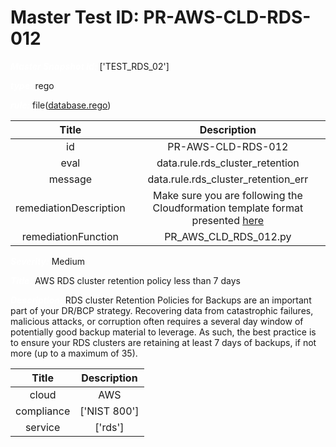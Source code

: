 



# Master Test ID: PR-AWS-CLD-RDS-012


***<font color="white">Master Snapshot Id:</font>*** ['TEST_RDS_02']

***<font color="white">type:</font>*** rego

***<font color="white">rule:</font>*** file([database.rego])  
  
  
  
  

|Title|Description|
| :---: | :---: |
|id|PR-AWS-CLD-RDS-012|
|eval|data.rule.rds_cluster_retention|
|message|data.rule.rds_cluster_retention_err|
|remediationDescription|Make sure you are following the Cloudformation template format presented <a href='https://docs.aws.amazon.com/AWSCloudFormation/latest/UserGuide/aws-resource-rds-dbcluster.html' target='_blank'>here</a>|
|remediationFunction|PR_AWS_CLD_RDS_012.py|


***<font color="white">Severity:</font>*** Medium

***<font color="white">Title:</font>*** AWS RDS cluster retention policy less than 7 days

***<font color="white">Description:</font>*** RDS cluster Retention Policies for Backups are an important part of your DR/BCP strategy. Recovering data from catastrophic failures, malicious attacks, or corruption often requires a several day window of potentially good backup material to leverage. As such, the best practice is to ensure your RDS clusters are retaining at least 7 days of backups, if not more (up to a maximum of 35).  
  
  

|Title|Description|
| :---: | :---: |
|cloud|AWS|
|compliance|['NIST 800']|
|service|['rds']|



[database.rego]: https://github.com/prancer-io/prancer-compliance-test/tree/master/aws/cloud/database.rego
